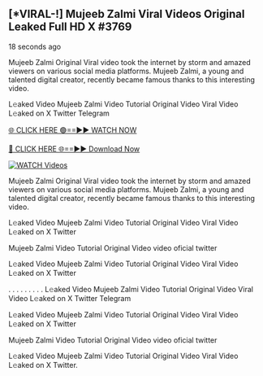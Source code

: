 ## [*VIRAL-!] Mujeeb Zalmi Viral Videos Original Leaked Full HD X #3769

18 seconds ago

Mujeeb Zalmi Original Viral video took the internet by storm and amazed viewers on various social media platforms. Mujeeb Zalmi, a young and talented digital creator, recently became famous thanks to this interesting video.

L𝚎aked Video Mujeeb Zalmi Video Tutorial Original Video Viral Video L𝚎aked on X Twitter Telegram

[🌐 CLICK HERE 🟢==►► WATCH NOW](https://russelviper69.blogspot.com/p/viral-tv.html)

[🔴 CLICK HERE 🌐==►► Download Now](https://russelviper69.blogspot.com/p/viral-tv.html)

[![WATCH Videos](https://i.imgur.com/dJHk4Zq.gif)](https://russelviper69.blogspot.com/p/viral-tv.html)

Mujeeb Zalmi Original Viral video took the internet by storm and amazed viewers on various social media platforms. Mujeeb Zalmi, a young and talented digital creator, recently became famous thanks to this interesting video.

L𝚎aked Video Mujeeb Zalmi Video Tutorial Original Video Viral Video L𝚎aked on X Twitter

Mujeeb Zalmi Video Tutorial Original Video video oficial twitter

L𝚎aked Video Mujeeb Zalmi Video Tutorial Original Video Viral Video L𝚎aked on X Twitter

. . . . . . . . . L𝚎aked Video Mujeeb Zalmi Video Tutorial Original Video Viral Video L𝚎aked on X Twitter Telegram

L𝚎aked Video Mujeeb Zalmi Video Tutorial Original Video Viral Video L𝚎aked on X Twitter

Mujeeb Zalmi Video Tutorial Original Video video oficial twitter

L𝚎aked Video Mujeeb Zalmi Video Tutorial Original Video Viral Video L𝚎aked on X Twitter.